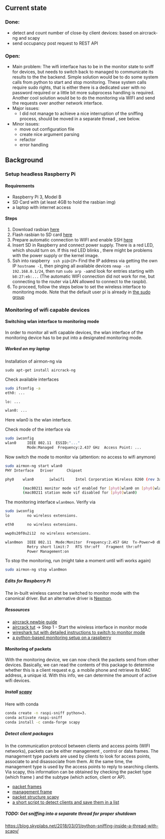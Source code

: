 

## Current state

### Done:
- detect and count number of close-by client devices: based on aircrack-ng and scapy
- send occupancy post request to REST API

### Open:
- Main problem: The wifi interface has to be in the monitor state to sniff for devices, but needs to switch back to
 managed to communicate its results to the the backend. Simple solution would be to do some system calls from python
  to start and stop monitoring. These system calls require sudo rights, that is either there is a dedicated user with
   no password required or a little bit more subprocess handling is required. Another cool solution would be to do
    the monitoring via WIFI and send the requests over another network interface. 
- Major issues: 
    * I did not manage to achieve a nice interruption of the sniffing process, should be moved in a separate thread
    , see below.
- Minor issues:
    * move out configuration file
    * create nice argument parsing
    * refactor
    * error handling
    

## Background

### Setup headless Raspberry Pi

#### Requirements
* Raspberry Pi 3, Model B
* SD Card with (at least 4GB to hold the rasbian img)
* a laptop with internet access

#### Steps

1. Download rasbian [here](https://www.raspberrypi.org/downloads/raspbian/)
2. Flash rasbian to SD card [here](https://www.raspberrypi.org/documentation/installation/installing-images/)
3. Prepare automatic connection to WIFI and enable SSH [here](https://www.raspberrypi.org/documentation/configuration/wireless/headless.md)
4. Insert SD in Raspberry and connect power supply. There is a red LED, which should turn on. If this red LED blinks
, there might be problems with the power supply or the kernel image. 
5. Ssh into raspberry ``` ssh pi@<IP>```  Find the IP address via getting the own
  IP `hostname -I`, then pinging all available devices `nmap -sn 192.168.0.1/24`, then run `sudo arp -a`and look for
   entries starting with `b8:27:eb:...` (The automatic WIFI connection did not work for
 me, but connecting to the router via LAN allowed to connect to the raspbi).
 6. To proceed, follow the steps below to set the wireless interface to monitoring mode. Note that the default user
  pi is already in [the sudo group](https://www.elektronik-kompendium.de/sites/raspberry-pi/2002231.htm) 
 



### Monitoring of wifi capable devices
  
#### Switching wlan interface to monitoring mode

In order to monitor all wifi capable devices, the wlan interface of the monitoring device has to be put into a
designated monitoring mode.

##### Worked on my laptop

Installation of airmon-ng via 
 ```
sudo apt-get install aircrack-ng
 ```
Check available interfaces
```bash
sudo ifconfig -a
eth0: ...

lo: ...

wlan0: ...
```
Here wlan0 is the wlan interface.

Check mode of the interface via 
```bash
sudo iwconfig
wlan0     IEEE 802.11  ESSID:"..."  
          Mode:Managed  Frequency:2.437 GHz  Access Point: ...
```
Now switch the mode to monitor via (attention: no access to wifi anymore)
```bash
sudo airmon-ng start wlan0
PHY	Interface	Driver		Chipset

phy0	wlan0		iwlwifi		Intel Corporation Wireless 8260 (rev 3a)

		(mac80211 monitor mode vif enabled for [phy0]wlan0 on [phy0]wlan0mon)
		(mac80211 station mode vif disabled for [phy0]wlan0)

```

The monitoring interface `wlan0mon`. Verify via
```bash
sudo iwconfig
lo        no wireless extensions.

eth0      no wireless extensions.

wwp0s20f0u2i12  no wireless extensions.

wlan0mon  IEEE 802.11  Mode:Monitor  Frequency:2.457 GHz  Tx-Power=0 dBm   
          Retry short limit:7   RTS thr:off   Fragment thr:off
          Power Management:on
```

To stop the monitoring, run (might take a moment until wifi works again)
```bash
sudo airmon-ng stop wlan0mon
```

##### Edits for Raspberry Pi

The in-built wireless cannot be switched to monitor mode with the canonical driver. But an alternative driver is
 [Nexmon](https://pimylifeup.com/raspberry-pi-nexmon/). 

##### Ressources
 * [aircrack newbie guide](https://www.aircrack-ng.org/doku.php?id=newbie_guide)
 * [aircrack tut](https://www.aircrack-ng.org/doku.php?id=cracking_wpa&s[]=passive&s[]=mode) -> Step 1 - Start the wireless interface in monitor mode
 * [wireshark tut with detailed instructions to switch to monitor mode](https://wiki.wireshark.org/CaptureSetup/WLAN#Monitor_mode)
 * [a python-based monitoring setup on a raspberry](https://www.jbrandsma.com/news/2018/01/02/catching-wifi-probes-using-a-raspberry-pi/)   
 
 
#### Monitoring of packets 

With the monitoring device, we can now check the packets send from other devices. Basically, we can read the contents
 of this package to determine whether this is a client request e.g. a mobile phone and retrieve its MAC address, a
  unique id. With this info, we can determine the amount of active wifi devices. 
  
##### Install [scapy](https://scapy.readthedocs.io/en/latest/introduction.html)

Here with conda
  ```bash
conda create -n raspi-sniff python=3. 
conda activate raspi-sniff
conda install -c conda-forge scapy
```

##### Detect client packages

In the communication protocol between clients and access points (WIFI networks), packets can be either management
, control or data frames. The management type packets are used by clients to look for access points, associate to and
 disassociate from them. At the same time, the management type is used by the access points to reply to searching
  clients. Via scapy, this information can be obtained by checking the packet type (which frame
  ) and the subtype (which action, client or AP). 
  
* [packet frames](https://wifibond.com/2017/07/20/understanding-of-802-11-management-frames/)
* [management frame](https://documentation.meraki.com/MR/WiFi_Basics_and_Best_Practices/802.11_Association_Process_Explained)
* [packet structure scapy](https://scapy.readthedocs.io/en/latest/api/scapy.layers.dot11.html)
* [a short script to detect clients and save them in a list](https://www.sans.org/blog/special-request-wireless-client-sniffing-with-scapy/)

##### TODO: Get sniffing into a separate thread for proper shutdown

https://blog.skyplabs.net/2018/03/01/python-sniffing-inside-a-thread-with-scapy/
